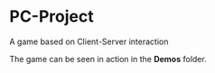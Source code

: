 # PC-Project
A game based on Client-Server interaction

The game can be seen in action in the **Demos** folder.